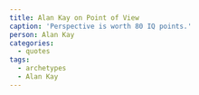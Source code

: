 ```yaml
---
title: Alan Kay on Point of View
caption: 'Perspective is worth 80 IQ points.'
person: Alan Kay
categories:
  - quotes
tags:
  - archetypes
  - Alan Kay
---
```

